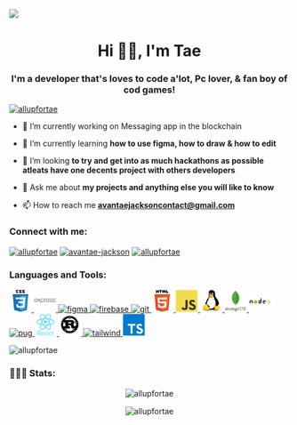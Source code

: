 <img src="file:///Users/du/Downloads/vibes2.jpeg" />
<h1 align="center">Hi 🤙🏾, I'm Tae</h1>
<h3 align="center">I'm a developer that's loves to code a'lot, Pc lover, & fan boy of cod games!</h3>

<p align="left"> <a href="https://twitter.com/allupfortae" target="blank"><img src="https://img.shields.io/twitter/follow/allupfortae?logo=twitter&style=for-the-badge" alt="allupfortae" /></a> </p>

- 🔭 I’m currently working on Messaging app in the blockchain

- 🌱 I’m currently learning **how to use figma, how to draw & how to edit**

- 🤝 I’m looking **to try and get into as much hackathons as possible atleats have one decents project with others developers**

- 💬 Ask me about **my projects and anything else you will like to know**

- 📫 How to reach me **avantaejacksoncontact@gmail.com**

<h3 align="left">Connect with me:</h3>
<p align="left">
<a href="https://twitter.com/allupfortae" target="blank"><img align="center" src="https://raw.githubusercontent.com/rahuldkjain/github-profile-readme-generator/master/src/images/icons/Social/twitter.svg" alt="allupfortae" height="30" width="40" /></a>
<a href="https://linkedin.com/in/avantae-jackson" target="blank"><img align="center" src="https://raw.githubusercontent.com/rahuldkjain/github-profile-readme-generator/master/src/images/icons/Social/linked-in-alt.svg" alt="avantae-jackson" height="30" width="40" /></a>
<a href="https://www.leetcode.com/allupfortae" target="blank"><img align="center" src="https://raw.githubusercontent.com/rahuldkjain/github-profile-readme-generator/master/src/images/icons/Social/leet-code.svg" alt="allupfortae" height="30" width="40" /></a>
</p>

<h3 align="left">Languages and Tools:</h3>
<p align="left"> <a href="https://www.w3schools.com/css/" target="_blank" rel="noreferrer"> <img src="https://raw.githubusercontent.com/devicons/devicon/master/icons/css3/css3-original-wordmark.svg" alt="css3" width="40" height="40"/> </a> <a href="https://expressjs.com" target="_blank" rel="noreferrer"> <img src="https://raw.githubusercontent.com/devicons/devicon/master/icons/express/express-original-wordmark.svg" alt="express" width="40" height="40"/> </a> <a href="https://www.figma.com/" target="_blank" rel="noreferrer"> <img src="https://www.vectorlogo.zone/logos/figma/figma-icon.svg" alt="figma" width="40" height="40"/> </a> <a href="https://firebase.google.com/" target="_blank" rel="noreferrer"> <img src="https://www.vectorlogo.zone/logos/firebase/firebase-icon.svg" alt="firebase" width="40" height="40"/> </a> <a href="https://git-scm.com/" target="_blank" rel="noreferrer"> <img src="https://www.vectorlogo.zone/logos/git-scm/git-scm-icon.svg" alt="git" width="40" height="40"/> </a> <a href="https://www.w3.org/html/" target="_blank" rel="noreferrer"> <img src="https://raw.githubusercontent.com/devicons/devicon/master/icons/html5/html5-original-wordmark.svg" alt="html5" width="40" height="40"/> </a> <a href="https://developer.mozilla.org/en-US/docs/Web/JavaScript" target="_blank" rel="noreferrer"> <img src="https://raw.githubusercontent.com/devicons/devicon/master/icons/javascript/javascript-original.svg" alt="javascript" width="40" height="40"/> </a> <a href="https://www.linux.org/" target="_blank" rel="noreferrer"> <img src="https://raw.githubusercontent.com/devicons/devicon/master/icons/linux/linux-original.svg" alt="linux" width="40" height="40"/> </a> <a href="https://www.mongodb.com/" target="_blank" rel="noreferrer"> <img src="https://raw.githubusercontent.com/devicons/devicon/master/icons/mongodb/mongodb-original-wordmark.svg" alt="mongodb" width="40" height="40"/> </a> <a href="https://nodejs.org" target="_blank" rel="noreferrer"> <img src="https://raw.githubusercontent.com/devicons/devicon/master/icons/nodejs/nodejs-original-wordmark.svg" alt="nodejs" width="40" height="40"/> </a> <a href="https://pugjs.org" target="_blank" rel="noreferrer"> <img src="https://cdn.worldvectorlogo.com/logos/pug.svg" alt="pug" width="40" height="40"/> </a> <a href="https://reactjs.org/" target="_blank" rel="noreferrer"> <img src="https://raw.githubusercontent.com/devicons/devicon/master/icons/react/react-original-wordmark.svg" alt="react" width="40" height="40"/> </a> <a href="https://www.rust-lang.org" target="_blank" rel="noreferrer"> <img src="https://raw.githubusercontent.com/devicons/devicon/master/icons/rust/rust-plain.svg" alt="rust" width="40" height="40"/> </a> <a href="https://tailwindcss.com/" target="_blank" rel="noreferrer"> <img src="https://www.vectorlogo.zone/logos/tailwindcss/tailwindcss-icon.svg" alt="tailwind" width="40" height="40"/> </a> <a href="https://www.typescriptlang.org/" target="_blank" rel="noreferrer"> <img src="https://raw.githubusercontent.com/devicons/devicon/master/icons/typescript/typescript-original.svg" alt="typescript" width="40" height="40"/> </a> </p>
<p><img align="" src="https://github-readme-stats.vercel.app/api/top-langs?username=allupfortae&show_icons=true&locale=en&layout=compact" alt="allupfortae" /></p>

<h3>🧑🏾‍💻 Stats:</h3>
<div align="center">

<p><img align="center" src="https://github-readme-stats.vercel.app/api?username=allupfortae&show_icons=true&locale=en" alt="allupfortae" /></p>

<p><img align="center" src="https://github-readme-streak-stats.herokuapp.com/?user=allupfortae&" alt="allupfortae" /></p>
 </div>



